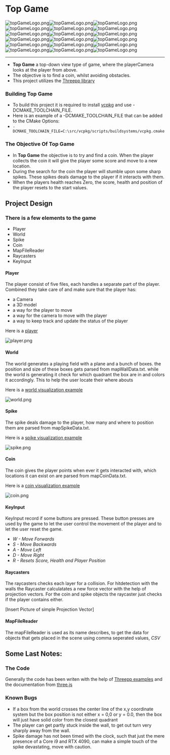 # Top Game 
![topGameLogo.png](data%2FtopGameLogo.png)![topGameLogo.png](data%2FtopGameLogo.png)![topGameLogo.png](data%2FtopGameLogo.png)![topGameLogo.png](data%2FtopGameLogo.png)![topGameLogo.png](data%2FtopGameLogo.png)![topGameLogo.png](data%2FtopGameLogo.png)![topGameLogo.png](data%2FtopGameLogo.png)![topGameLogo.png](data%2FtopGameLogo.png)![topGameLogo.png](data%2FtopGameLogo.png)![topGameLogo.png](data%2FtopGameLogo.png)![topGameLogo.png](data%2FtopGameLogo.png)![topGameLogo.png](data%2FtopGameLogo.png)![topGameLogo.png](data%2FtopGameLogo.png)![topGameLogo.png](data%2FtopGameLogo.png)![topGameLogo.png](data%2FtopGameLogo.png)![topGameLogo.png](data%2FtopGameLogo.png)![topGameLogo.png](data%2FtopGameLogo.png)![topGameLogo.png](data%2FtopGameLogo.png)
___
- **Top Game** a top-down view type of game, where the playerCamera looks at the player from above. 
- The objective is to find a coin, whilst avoiding obstacles.
- This project utilizes the [Threepp library](https://github.com/markaren/threepp)

### Building Top Game
- To build this project it is required to install [vcpkg](https://vcpkg.io/en/getting-started.html) and use -DCMAKE_TOOLCHAIN_FILE.
- Here is an example of a -DCMAKE_TOOLCHAIN_FILE that can be added to the CMake Options: 
- `-DCMAKE_TOOLCHAIN_FILE=C:\src/vcpkg/scripts/buildsystems/vcpkg.cmake`

### The Objective Of Top Game
- In **Top Game** the objective is to try and find a coin. When the player collects the coin it will give the player some score and move to a new location.
- During the search for the coin the player will stumble upon some sharp spikes. These spikes deals damage to the player if it interacts with them.
- When the players health reaches Zero, the score, health and position of the player resets to the start values.

## Project Design
 
### There is a few elements to the game
 - Player
 - World
 - Spike
 - Coin
 - MapFileReader
 - Raycasters
 - KeyInput

#### Player
 The player consist of five files, each handles a separate part of the player. 
 Combined they take care of and make sure that the player has:
 - a Camera
 - a 3D model
 - a way for the player to move
 - a way for the camera to move with the player
 - a way to keep track and update the status of the player

Here is a [player](examples/playerModelExample.cpp)

![player.png](doc%2Fplayer.png)

#### World
 The world generates a playing field with a plane and a bunch of boxes. the position and size of these boxes gets parsed from mapWallData.txt. 
 while the world is generating it check for which quadrant the box are in and colors it accordingly. This to help the user locate their where abouts

Here is a [world visualization example](examples/worldVisualizerExample.cpp)

![world.png](doc%2Fworld.png)

#### Spike
 The spike deals damage to the player, how many and where to position them are parsed from mapSpikeData.txt.

Here is a [spike visualization example](examples/spikeVisualizerExample.cpp)

![spike.png](doc%2Fspike.png)

#### Coin
The coin gives the player points when ever it gets interacted with, which locations it can exist on are parsed from mapCoinData.txt.

Here is a [coin visualization example](examples/coinVisualizerExample.cpp)

![coin.png](doc%2Fcoin.png)

#### KeyInput 
 KeyInput record if some buttons are pressed. 
 These button presses are used by the game to let the user control the movement of the player and to let the user reset the game. 
-  *W - Move Forwards*
-  *S - Move Backwards*
-  *A - Move Left*
-  *D - Move Right*
-  *R - Resets Score, Health and Player Position*

#### Raycasters
 The raycasters checks each layer for a collision. For hitdetection with the walls the Raycaster calculatates a new force vector with the help of projection vectors. 
 For the coin and spike objects the raycaster just checks if the player contains either.

[Insert Picture of simple Projection Vector]

#### MapFileReader
 The mapFileReader is used as its name describes, to get the data for objects that gets placed in the scene using comma seperated values, *CSV*

## Some Last Notes:

### The Code
 Generally the code has been writen with the help of [Threepp examples](https://github.com/markaren/threepp/tree/master/examples) and the documentation from [three.js](https://threejs.org/)

### Known Bugs
 - If a box from the world crosses the center line of the x,y coordinate system but the box position is not either x = 0,0 or y = 0.0, then the box will just have solid color from the closest quadrant
 - The player can get partly stuck inside the wall, to get out turn very sharply away from the wall.
 - Spike damage has not been timed with the clock, such that just the mere presence of a Core i9 and RTX 4090, can make a simple touch of the spike devastating, move with caution.


